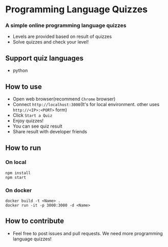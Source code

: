 # Programming Language Quizzes

### A simple online programming language quizzes
- Levels are provided based on result of quizzes
- Solve quizzes and check your level!

## Support quiz languages
- python

## How to use
- Open web browser(recommend `Chrome` browser)
- Connect `http://localhost:3000`(It's for local environment. other uses `http://<IP>:<PORT>` form)
- Click `Start a Quiz`
- Enjoy quizzes!
- You can see quiz result
- Share result with developer friends 

## How to run

### On local
```
npm install
npm start
```

### On docker
```
docker build -t <Name> .
docker run -it -p 3000:3000 -d <Name>
```

## How to contribute
- Feel free to post issues and pull requests. We need more programming language quizzes!
